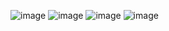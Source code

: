 ![image](https://github.com/user-attachments/assets/8feeff37-f2cb-475b-ab79-6eef7afd768d)
![image](https://github.com/user-attachments/assets/695c8d1b-3e85-4f95-805b-a0f1470bda27)
![image](https://github.com/user-attachments/assets/57dac01d-edf8-498c-aa75-e14a013f1e17)
![image](https://github.com/user-attachments/assets/3e13a7a1-b5f5-4ee6-bcf3-320941f85b82)
